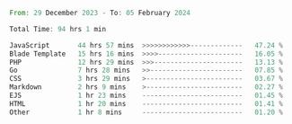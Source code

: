 
<!--START_SECTION:waka-->

```rust
From: 29 December 2023 - To: 05 February 2024

Total Time: 94 hrs 1 min

JavaScript       44 hrs 57 mins  >>>>>>>>>>>>-------------   47.24 %
Blade Template   15 hrs 16 mins  >>>>---------------------   16.05 %
PHP              12 hrs 29 mins  >>>----------------------   13.13 %
Go               7 hrs 28 mins   >>-----------------------   07.85 %
CSS              3 hrs 29 mins   >------------------------   03.67 %
Markdown         2 hrs 9 mins    >------------------------   02.27 %
EJS              1 hr 23 mins    -------------------------   01.45 %
HTML             1 hr 20 mins    -------------------------   01.41 %
Other            1 hr 8 mins     -------------------------   01.20 %
```

<!--END_SECTION:waka-->
<!---
Abedmuh/Abedmuh is a ✨ special ✨ repository because its `README.md` (this file) appears on your GitHub profile.
You can click the Preview link to take a look at your changes.
--->
